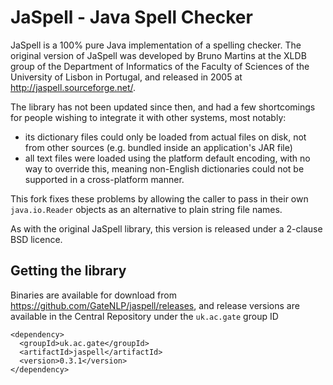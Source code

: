 JaSpell - Java Spell Checker
============================

JaSpell is a 100% pure Java implementation of a spelling checker.  The original
version of JaSpell was developed by Bruno Martins at the XLDB group of the
Department of Informatics of the Faculty of Sciences of the University of
Lisbon in Portugal, and released in 2005 at http://jaspell.sourceforge.net/.

The library has not been updated since then, and had a few shortcomings for
people wishing to integrate it with other systems, most notably:

- its dictionary files could only be loaded from actual files on disk, not from
  other sources (e.g. bundled inside an application's JAR file)
- all text files were loaded using the platform default encoding, with no way
  to override this, meaning non-English dictionaries could not be supported in
  a cross-platform manner.

This fork fixes these problems by allowing the caller to pass in their own
`java.io.Reader` objects as an alternative to plain string file names.

As with the original JaSpell library, this version is released under a 2-clause
BSD licence.

Getting the library
-------------------

Binaries are available for download from
https://github.com/GateNLP/jaspell/releases, and release versions are available
in the Central Repository under the `uk.ac.gate` group ID

    <dependency>
      <groupId>uk.ac.gate</groupId>
      <artifactId>jaspell</artifactId>
      <version>0.3.1</version>
    </dependency>
